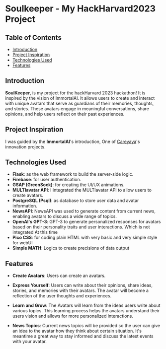 # Soulkeeper - My HackHarvard2023 Project

## Table of Contents

- [Introduction](#introduction)
- [Project Inspiration](#project-inspiration)
- [Technologies Used](#technologies-used)
- [Features](#features)

## Introduction

**SoulKeeper**, is my project for the hackHarvard 2023 hackathon! It is inspired by the vision of ImmortalAI. It allows users to create and interact with unique avatars that serve as guardians of their memories, thoughts, and stories. These avatars engage in meaningful conversations, share opinions, and help users reflect on their past experiences.

## Project Inspiration

I was guided by the **ImmortalAI**'s introduction, One of [Careyaya](https://www.careyaya.org/)'s innovation projects.

## Technologies Used

- **Flask**: as the web framework to build the server-side logic.
- **Firebase**: for user authentication.
- **GSAP (GreenSock)**: for creating the UI/UX animations.
- **MULTIavatar API**: I integrated the MULTIavatar API to allow users to create avatars.
- **PostgreSQL (Psql)**: as database to store user data and avatar information.
- **NewsAPI**: NewsAPI was used to generate content from current news, enabling avatars to discuss a wide range of topics.
- **OpenAI's GPT-3**: GPT-3 to generate personalized responses for avatars based on their personality traits and user interactions. Which is not integrated At this time
- **Pico CSS**: for coding plain HTML with very basic and very simple style for webUI
- **Simple MATH**: Logics to create precisions of data output

## Features

- **Create Avatars**: Users can create an avatars.

- **Express Yourself**: Users can write about their opinions, share ideas, stories, and memories with their avatars. The avatar will become a reflection of the user thoughts and experiences.

- **Learn and Grow**: The Avatars will learn from the ideas users write about various topics. This learning process helps the avatars understand their users vision and allows for more personalized interactions.

- **News Topics**: Current news topics will be provided so the user can give an idea to the avatar how they think about certain situation. It's meantime a great way to stay informed and discuss the latest events with your avatar.